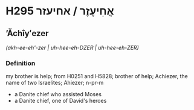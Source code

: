 # H295 אֲחִיעֶזֶר / אחיעזר

## ʼĂchîyʻezer

_(akh-ee-eh'-zer | uh-hee-eh-DZER | uh-hee-eh-ZER)_

### Definition

my brother is help; from H0251 and H5828; brother of help; Achiezer, the name of two Israelites; Ahiezer; n-pr-m

- a Danite chief who assisted Moses
- a Danite chief, one of David's heroes
